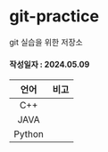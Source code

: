 # git-practice
git 실습을 위한 저장소

#### 작성일자 : 2024.05.09

|언어|비고|
|:---:|:---:|
|C++||
|JAVA||
|Python||
